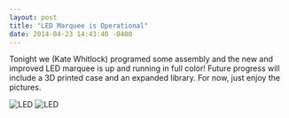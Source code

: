 ```yaml
---
layout: post
title: "LED Marquee is Operational"
date: 2014-04-23 14:43:40 -0400
---
```


Tonight we (Kate Whitlock) programed some assembly and the new and improved LED marquee is up and running in full color! Future progress will include a 3D printed case and an expanded library. For now, just enjoy the pictures.

![LED](/assets/images/posts/hello_sse.jpg)
![LED](/assets/images/posts/rainbow.jpg)